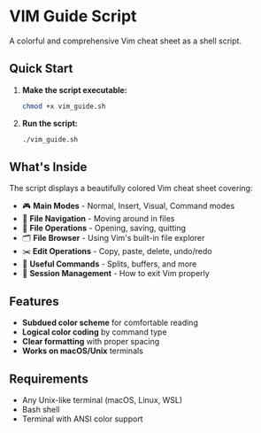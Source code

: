 # VIM Guide Script

A colorful and comprehensive Vim cheat sheet as a shell script.

## Quick Start

1. **Make the script executable:**
   ```bash
   chmod +x vim_guide.sh
   ```

2. **Run the script:**
   ```bash
   ./vim_guide.sh
   ```

## What's Inside

The script displays a beautifully colored Vim cheat sheet covering:

- 🎮 **Main Modes** - Normal, Insert, Visual, Command modes
- 🧭 **File Navigation** - Moving around in files
- 📁 **File Operations** - Opening, saving, quitting
- 🗂️ **File Browser** - Using Vim's built-in file explorer
- ✂️ **Edit Operations** - Copy, paste, delete, undo/redo
- 🔧 **Useful Commands** - Splits, buffers, and more
- 🚪 **Session Management** - How to exit Vim properly

## Features

- **Subdued color scheme** for comfortable reading
- **Logical color coding** by command type
- **Clear formatting** with proper spacing
- **Works on macOS/Unix** terminals

## Requirements

- Any Unix-like terminal (macOS, Linux, WSL)
- Bash shell
- Terminal with ANSI color support

